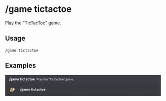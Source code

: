 # /game tictactoe

Play the "TicTacToe" game.

## Usage

```
/game tictactoe
```

## Examples

<img src="../../_media/examples/game/tictactoe-0.png" class="rounded-corners">
